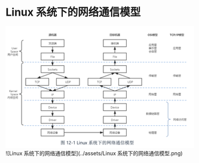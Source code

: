 # Linux 系统下的网络通信模型
![Linux 系统下的网络通信模型.png](..%2Fassets%2FLinux%20%E7%B3%BB%E7%BB%9F%E4%B8%8B%E7%9A%84%E7%BD%91%E7%BB%9C%E9%80%9A%E4%BF%A1%E6%A8%A1%E5%9E%8B.png)![Linux 系统下的网络通信模型](../assets/Linux 系统下的网络通信模型.png)
